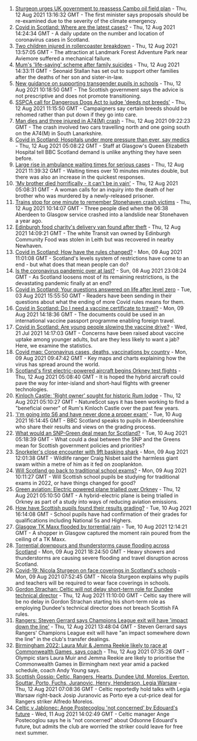 1. [Sturgeon urges UK government to reassess Cambo oil field plan](https://www.bbc.co.uk/news/uk-scotland-58186181) - Thu, 12 Aug 2021 13:16:32 GMT - The first minister says proposals should be re-examined due to the severity of the climate emergency.
2. [Covid in Scotland: Where are the latest cases?](https://www.bbc.co.uk/news/uk-scotland-53511877) - Thu, 12 Aug 2021 14:24:34 GMT - A daily update on the number and location of coronavirus cases in Scotland.
3. [Two children injured in rollercoaster breakdown](https://www.bbc.co.uk/news/uk-scotland-highlands-islands-58190701) - Thu, 12 Aug 2021 13:57:05 GMT - The attraction at Landmark Forest Adventure Park near Aviemore suffered a mechanical failure.
4. [Mum's 'life-saving' scheme after family suicides](https://www.bbc.co.uk/news/uk-scotland-58185754) - Thu, 12 Aug 2021 14:33:11 GMT - Seonaid Stallan has set out to support other families after the deaths of her son and sister-in-law.
5. [New guidance on supporting transgender pupils in schools](https://www.bbc.co.uk/news/uk-scotland-58186268) - Thu, 12 Aug 2021 10:18:50 GMT - The Scottish government says the advice is not prescriptive and does not promote transitioning.
6. [SSPCA call for Dangerous Dogs Act to judge 'deeds not breeds'](https://www.bbc.co.uk/news/uk-scotland-58186176) - Thu, 12 Aug 2021 11:15:50 GMT - Campaigners say certain breeds should be rehomed rather than put down if they go into care.
7. [Man dies and three injured in A74(M) crash](https://www.bbc.co.uk/news/uk-scotland-glasgow-west-58186266) - Thu, 12 Aug 2021 09:22:23 GMT - The crash involved two cars travelling north and one going south on the A74(M) in South Lanarkshire.
8. [Covid in Scotland: Hospitals under more pressure than ever, say medics](https://www.bbc.co.uk/news/uk-scotland-58179736) - Thu, 12 Aug 2021 05:08:22 GMT - Staff at Glasgow's Queen Elizabeth Hospital tell BBC Scotland demand is unlike anything they have seen before.
9. [Large rise in ambulance waiting times for serious cases](https://www.bbc.co.uk/news/uk-scotland-58188218) - Thu, 12 Aug 2021 11:39:32 GMT - Waiting times over 10 minutes minutes double, but there was also an increase in the quickest responses.
10. ['My brother died horrifically - it can't be in vain'](https://www.bbc.co.uk/news/uk-scotland-north-east-orkney-shetland-58177868) - Thu, 12 Aug 2021 05:08:31 GMT - A woman calls for an inquiry into the death of her brother who was murdered by a newly-released prisoner.
11. [Trains stop for one minute to remember Stonehaven crash victims](https://www.bbc.co.uk/news/uk-scotland-north-east-orkney-shetland-58183508) - Thu, 12 Aug 2021 10:14:07 GMT - Three people died when the 06:38 Aberdeen to Glasgow service crashed into a landslide near Stonehaven a year ago.
12. [Edinburgh food charity's delivery van found after theft](https://www.bbc.co.uk/news/uk-scotland-edinburgh-east-fife-58175279) - Thu, 12 Aug 2021 14:09:21 GMT - The white Transit van owned by Edinburgh Community Food was stolen in Leith but was recovered in nearby Newhaven.
13. [Covid in Scotland: How have the rules changed?](https://www.bbc.co.uk/news/uk-scotland-53166816) - Mon, 09 Aug 2021 11:01:08 GMT - Scotland's levels system of restrictions have come to an end - but what does that mean people can do?
14. [Is the coronavirus pandemic over at last?](https://www.bbc.co.uk/news/uk-scotland-58112939) - Sun, 08 Aug 2021 23:08:24 GMT - As Scotland loosens most of its remaining restrictions, is the devastating pandemic finally at an end?
15. [Covid in Scotland: Your questions answered on life after level zero](https://www.bbc.co.uk/news/uk-scotland-58071989) - Tue, 03 Aug 2021 15:55:50 GMT - Readers have been sending in their questions about what the ending of more Covid rules means for them.
16. [Covid in Scotland: Do I need a vaccine certificate to travel?](https://www.bbc.co.uk/news/uk-scotland-57519070) - Mon, 09 Aug 2021 14:18:36 GMT - The documents could be used in an international vaccine passport programme enabling foreign travel.
17. [Covid in Scotland: Are young people slowing the vaccine drive?](https://www.bbc.co.uk/news/uk-scotland-57915106) - Wed, 21 Jul 2021 14:17:03 GMT - Concerns have been raised about vaccine uptake among younger adults, but are they less likely to want a jab? Here, we examine the statistics.
18. [Covid map: Coronavirus cases, deaths, vaccinations by country](https://www.bbc.co.uk/news/world-51235105) - Mon, 09 Aug 2021 09:47:42 GMT - Key maps and charts explaining how the virus has spread around the world.
19. [Scotland's first electric-powered aircraft begins Orkney test flights](https://www.bbc.co.uk/news/uk-scotland-north-east-orkney-shetland-58177865) - Thu, 12 Aug 2021 05:08:40 GMT - It is hoped the hybrid aircraft could pave the way for inter-island and short-haul flights with greener technologies.
20. [Kinloch Castle: 'Right owner' sought for historic Rum lodge](https://www.bbc.co.uk/news/uk-scotland-highlands-islands-58170779) - Thu, 12 Aug 2021 05:10:27 GMT - NatureScot says it has been working to find a "beneficial owner" of Rum's Kinloch Castle over the past few years.
21. ['I'm going into S6 and have never done a proper exam'](https://www.bbc.co.uk/news/uk-scotland-58158616) - Tue, 10 Aug 2021 16:14:45 GMT - BBC Scotland speaks to pupils in Aberdeenshire who share their results and views on the grading process.
22. [What would an SNP-Green deal mean for Scotland?](https://www.bbc.co.uk/news/uk-scotland-scotland-politics-58143753) - Tue, 10 Aug 2021 05:18:39 GMT - What could a deal between the SNP and the Greens mean for Scottish government policies and priorities?
23. [Snorkeler's close encounter with 9ft basking shark](https://www.bbc.co.uk/news/uk-scotland-highlands-islands-58145408) - Mon, 09 Aug 2021 12:01:38 GMT - Wildlife ranger Craig Nisbet said the harmless giant swam within a metre of him as it fed on zooplankton.
24. [Will Scotland go back to traditional school exams?](https://www.bbc.co.uk/news/uk-scotland-58139111) - Mon, 09 Aug 2021 10:11:27 GMT - Will Scottish school pupils be studying for traditional exams in 2022, or have things changed for good?
25. [Green aviation: Electric powered plane trialled over Orkney](https://www.bbc.co.uk/news/uk-scotland-58180367) - Thu, 12 Aug 2021 05:10:50 GMT - A hybrid-electric plane is being trialled in Orkney as part of a study into ways of reducing aviation emissions.
26. [How have Scottish pupils found their results grading?](https://www.bbc.co.uk/news/uk-scotland-58164913) - Tue, 10 Aug 2021 16:14:08 GMT - School pupils have had confirmation of their grades for qualifications including National 5s and Highers.
27. [Glasgow TK Maxx flooded by torrential rain](https://www.bbc.co.uk/news/uk-scotland-58157258) - Tue, 10 Aug 2021 12:14:21 GMT - A shopper in Glasgow captured the moment rain poured from the ceiling of a TK Maxx.
28. [Torrential downpours and thunderstorms cause flooding across Scotland](https://www.bbc.co.uk/news/uk-scotland-58153224) - Mon, 09 Aug 2021 18:24:50 GMT - Heavy showers and thunderstorms are causing severe flooding and travel disruption across Scotland.
29. [Covid-19: Nicola Sturgeon on face coverings in Scotland's schools](https://www.bbc.co.uk/news/uk-scotland-58143865) - Mon, 09 Aug 2021 07:52:45 GMT - Nicola Sturgeon explains why pupils and teachers will be required to wear face coverings in schools.
30. [Gordon Strachan: Celtic will not delay short-term role for Dundee technical director](https://www.bbc.co.uk/sport/football/58184546) - Thu, 12 Aug 2021 11:10:00 GMT - Celtic say there will be no delay in Gordon Strachan starting his short-term role as employing Dundee's technical director does not breach Scottish FA rules.
31. [Rangers: Steven Gerrard says Champions League exit will have 'impact down the line'](https://www.bbc.co.uk/sport/football/58188206) - Thu, 12 Aug 2021 13:48:04 GMT - Steven Gerrard says Rangers' Champions League exit will have "an impact somewhere down the line" in the club's transfer dealings.
32. [Birmingham 2022: Laura Muir & Jemma Reekie likely to race at Commonwealth Games, says coach](https://www.bbc.co.uk/sport/athletics/58181178) - Thu, 12 Aug 2021 07:35:26 GMT - Olympic stars Laura Muir and Jemma Reekie are likely to prioritise the Commonwealth Games in Birmingham next year amid a packed schedule, coach Andy Young says.
33. [Scottish Gossip: Celtic, Rangers, Hearts, Dundee Utd, Morelos, Everton, Souttar, Porto, Fuchs, Juranovic, Henry, Henderson, Legia Warsaw](https://www.bbc.co.uk/sport/football/58184064) - Thu, 12 Aug 2021 07:08:36 GMT - Celtic reportedly hold talks with Legia Warsaw right-back Josip Juranovic as Porto eye a cut-price deal for Rangers striker Alfredo Morelos.
34. [Celtic v Jablonec: Ange Postecoglou 'not concerned' by Edouard's future](https://www.bbc.co.uk/sport/football/58138071) - Wed, 11 Aug 2021 14:02:49 GMT - Celtic manager Ange Postecoglou says he is "not concerned" about Odsonne Edouard's future, but admits the club are worried the striker could leave for free next summer.
